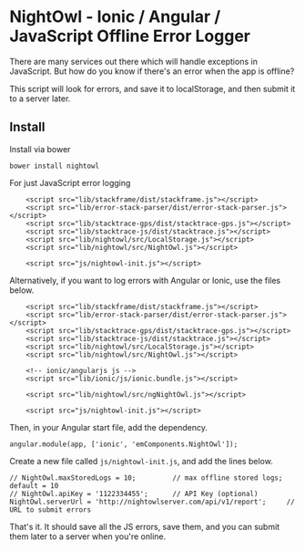 # NightOwl - Ionic / Angular / JavaScript Offline Error Logger

There are many services out there which will handle exceptions in JavaScript. But how do you know if there's an error when the app is offline?

This script will look for errors, and save it to localStorage, and then submit it to a server later.

## Install

Install via bower
```
bower install nightowl
```

For just JavaScript error logging
```
    <script src="lib/stackframe/dist/stackframe.js"></script>
    <script src="lib/error-stack-parser/dist/error-stack-parser.js"></script>
    <script src="lib/stacktrace-gps/dist/stacktrace-gps.js"></script>
    <script src="lib/stacktrace-js/dist/stacktrace.js"></script>
    <script src="lib/nightowl/src/LocalStorage.js"></script>
    <script src="lib/nightowl/src/NightOwl.js"></script>

	<script src="js/nightowl-init.js"></script>

```

Alternatively, if you want to log errors with Angular or Ionic, use the files below.
```
    <script src="lib/stackframe/dist/stackframe.js"></script>
    <script src="lib/error-stack-parser/dist/error-stack-parser.js"></script>
    <script src="lib/stacktrace-gps/dist/stacktrace-gps.js"></script>
    <script src="lib/stacktrace-js/dist/stacktrace.js"></script>
    <script src="lib/nightowl/src/LocalStorage.js"></script>
    <script src="lib/nightowl/src/NightOwl.js"></script>

    <!-- ionic/angularjs js -->
    <script src="lib/ionic/js/ionic.bundle.js"></script>

    <script src="lib/nightowl/src/ngNightOwl.js"></script> 

    <script src="js/nightowl-init.js"></script>
```

Then, in your Angular start file, add the dependency.
```
angular.module(app, ['ionic', 'emComponents.NightOwl']);
```


Create a new file called `js/nightowl-init.js`, and add the lines below.

```
// NightOwl.maxStoredLogs = 10;     	// max offline stored logs; default = 10
// NightOwl.apiKey = '1122334455';		// API Key (optional)
NightOwl.serverUrl = 'http://nightowlserver.com/api/v1/report';		// URL to submit errors
```


That's it. It should save all the JS errors, save them, and you can submit them later to a server when you're online.
